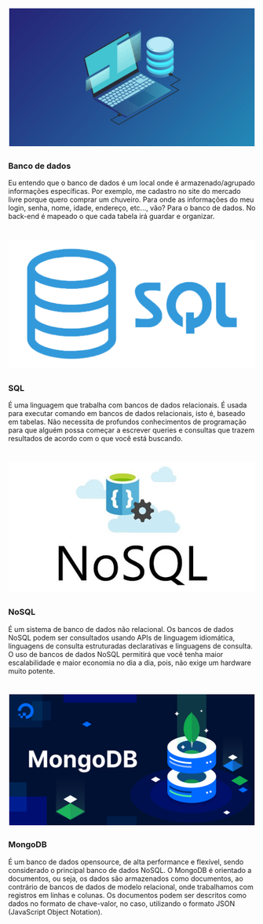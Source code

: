 <h1 align="center">
  <img src="assets/bd.png" alt="bd" width="500">
</h1>

### Banco de dados
Eu entendo que o banco de dados é um local onde é armazenado/agrupado informações específicas. 
Por exemplo, me cadastro no site do mercado livre porque quero comprar um chuveiro. Para onde as informações do meu login, senha, nome, idade, endereço, etc...,  vão? Para o banco de dados. No back-end é mapeado o que cada tabela irá guardar e organizar.



<h1 align="center">
  <img src="assets/SQL.png" alt="sql" width="500">
</h1>

### SQL
É uma linguagem que trabalha com bancos de dados relacionais. É usada para executar comando em bancos de dados relacionais, isto é, baseado em tabelas. Não necessita de profundos conhecimentos de programação para que alguém possa começar a escrever queries e consultas que trazem resultados de acordo com o que você está buscando.


<h1 align="center">
  <img src="assets/NoSQL.jpg" alt="nosql" width="500">
</h1>

### NoSQL
É um sistema de banco de dados não relacional. Os bancos de dados NoSQL podem ser consultados usando APIs de linguagem idiomática, linguagens de consulta estruturadas declarativas e linguagens de consulta. O uso de bancos de dados NoSQL permitirá que você tenha maior escalabilidade e maior economia no dia a dia, pois, não exige um hardware muito potente.


<h1 align="center">
  <img src="assets/mongodb.png" alt="nosql" width="500">
</h1>

### MongoDB
É um banco de dados opensource, de alta performance e flexível, sendo considerado o principal banco de dados NoSQL. O MongoDB é orientado a documentos, ou seja, os dados são armazenados como documentos, ao contrário de bancos de dados de modelo relacional, onde trabalhamos com registros em linhas e colunas. Os documentos podem ser descritos como dados no formato de chave-valor, no caso, utilizando o formato JSON (JavaScript Object Notation).